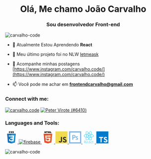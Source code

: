 <h1 align="center">Olá, Me chamo João Carvalho</h1>
<h3 align="center">Sou desenvolvedor Front-end</h3>

<p align="left"> <img src="https://komarev.com/ghpvc/?username=carvalho-code&label=Profile%20views&color=0e75b6&style=flat" alt="carvalho-code" /> </p>

- 🌱 Atualmente Estou Aprendendo **React**

- 👯 Meu último projeto foi no NLW [letmeask](https://github.com/carvalho-code/letmeask/tree/main)

- 👾 Acompanhe minhas postagens [https://www.instagram.com/carvalho.code/](https://www.instagram.com/carvalho.code/)

- 📫 Você pode me achar em **frontendcarvalho@gmail.com**

<h3 align="left">Connect with me:</h3>
<p align="left">
<a href="https://instagram.com/carvalho.code" target="blank"><img align="center" src="https://raw.githubusercontent.com/rahuldkjain/github-profile-readme-generator/master/src/images/icons/Social/instagram.svg" alt="carvalho.code" height="30" width="40" /></a>
<a href="https://discord.gg/Peter Virote (#6410)" target="blank"><img align="center" src="https://raw.githubusercontent.com/rahuldkjain/github-profile-readme-generator/master/src/images/icons/Social/discord.svg" alt="Peter Virote (#6410)" height="30" width="40" /></a>
</p>

<h3 align="left">Languages and Tools:</h3>
<p align="left"> <a href="https://www.w3schools.com/css/" target="_blank"> <img src="https://raw.githubusercontent.com/devicons/devicon/master/icons/css3/css3-original-wordmark.svg" alt="css3" width="40" height="40"/> </a> <a href="https://firebase.google.com/" target="_blank"> <img src="https://www.vectorlogo.zone/logos/firebase/firebase-icon.svg" alt="firebase" width="40" height="40"/> </a> <a href="https://www.w3.org/html/" target="_blank"> <img src="https://raw.githubusercontent.com/devicons/devicon/master/icons/html5/html5-original-wordmark.svg" alt="html5" width="40" height="40"/> </a> <a href="https://developer.mozilla.org/en-US/docs/Web/JavaScript" target="_blank"> <img src="https://raw.githubusercontent.com/devicons/devicon/master/icons/javascript/javascript-original.svg" alt="javascript" width="40" height="40"/> </a> <a href="https://www.photoshop.com/en" target="_blank"> <img src="https://raw.githubusercontent.com/devicons/devicon/master/icons/photoshop/photoshop-line.svg" alt="photoshop" width="40" height="40"/> </a> <a href="https://reactjs.org/" target="_blank"> <img src="https://raw.githubusercontent.com/devicons/devicon/master/icons/react/react-original-wordmark.svg" alt="react" width="40" height="40"/> </a> <a href="https://www.typescriptlang.org/" target="_blank"> <img src="https://raw.githubusercontent.com/devicons/devicon/master/icons/typescript/typescript-original.svg" alt="typescript" width="40" height="40"/> </a> </p>

<p><img align="center" src="https://github-readme-stats.vercel.app/api/top-langs?username=carvalho-code&show_icons=true&title_color=1f5b89&text_color=ffffff&bg_color=1c124e&locale=en&layout=compact" alt="carvalho-code" /></p>
